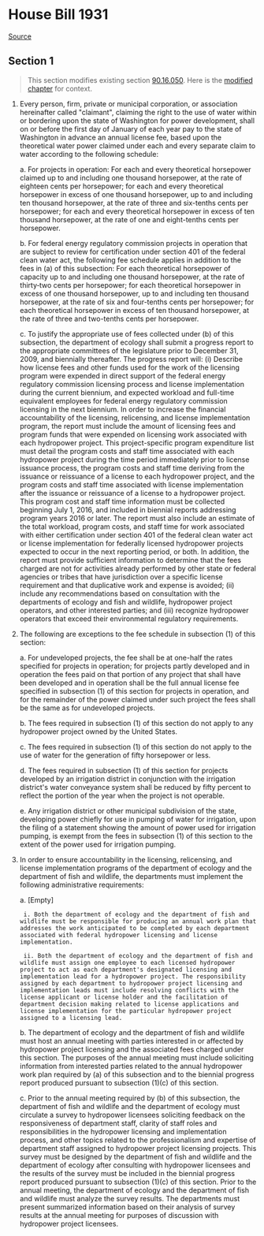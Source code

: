 # House Bill 1931

[Source](http://lawfilesext.leg.wa.gov/biennium/2021-22/Pdf/Bills/House%20Bills/1931.pdf)
## Section 1
> This section modifies existing section [90.16.050](/rcw/90_water_rights—environment/90.16_appropriation_of_water_for_public_and_industrial_purposes.md). Here is the [modified chapter](rcw/90_water_rights—environment/90.16_appropriation_of_water_for_public_and_industrial_purposes.md) for context.

1. Every person, firm, private or municipal corporation, or association hereinafter called "claimant", claiming the right to the use of water within or bordering upon the state of Washington for power development, shall on or before the first day of January of each year pay to the state of Washington in advance an annual license fee, based upon the theoretical water power claimed under each and every separate claim to water according to the following schedule:

    a. For projects in operation: For each and every theoretical horsepower claimed up to and including one thousand horsepower, at the rate of eighteen cents per horsepower; for each and every theoretical horsepower in excess of one thousand horsepower, up to and including ten thousand horsepower, at the rate of three and six-tenths cents per horsepower; for each and every theoretical horsepower in excess of ten thousand horsepower, at the rate of one and eight-tenths cents per horsepower.

    b. For federal energy regulatory commission projects in operation that are subject to review for certification under section 401 of the federal clean water act, the following fee schedule applies in addition to the fees in (a) of this subsection: For each theoretical horsepower of capacity up to and including one thousand horsepower, at the rate of thirty‑two cents per horsepower; for each theoretical horsepower in excess of one thousand horsepower, up to and including ten thousand horsepower, at the rate of six and four-tenths cents per horsepower; for each theoretical horsepower in excess of ten thousand horsepower, at the rate of three and two-tenths cents per horsepower.

    c. To justify the appropriate use of fees collected under (b) of this subsection, the department of ecology shall submit a progress report to the appropriate committees of the legislature prior to December 31, 2009, and biennially thereafter.  The progress report will: (i) Describe how license fees and other funds used for the work of the licensing program were expended in direct support of the federal energy regulatory commission licensing process and license implementation during the current biennium, and expected workload and full-time equivalent employees for federal energy regulatory commission licensing in the next biennium. In order to increase the financial accountability of the licensing, relicensing, and license implementation program, the report must include the amount of licensing fees and program funds that were expended on licensing work associated with each hydropower project. This project-specific program expenditure list must detail the program costs and staff time associated with each hydropower project during the time period immediately prior to license issuance process, the program costs and staff time deriving from the issuance or reissuance of a license to each hydropower project, and the program costs and staff time associated with license implementation after the issuance or reissuance of a license to a hydropower project. This program cost and staff time information must be collected beginning July 1, 2016, and included in biennial reports addressing program years 2016 or later. The report must also include an estimate of the total workload, program costs, and staff time for work associated with either certification under section 401 of the federal clean water act or license implementation for federally licensed hydropower projects expected to occur in the next reporting period, or both. In addition, the report must provide sufficient information to determine that the fees charged are not for activities already performed by other state or federal agencies or tribes that have jurisdiction over a specific license requirement and that duplicative work and expense is avoided; (ii) include any recommendations based on consultation with the departments of ecology and fish and wildlife, hydropower project operators, and other interested parties; and (iii) recognize hydropower operators that exceed their environmental regulatory requirements.

2. The following are exceptions to the fee schedule in subsection (1) of this section:

    a. For undeveloped projects, the fee shall be at one-half the rates specified for projects in operation; for projects partly developed and in operation the fees paid on that portion of any project that shall have been developed and in operation shall be the full annual license fee specified in subsection (1) of this section for projects in operation, and for the remainder of the power claimed under such project the fees shall be the same as for undeveloped projects.

    b. The fees required in subsection (1) of this section do not apply to any hydropower project owned by the United States.

    c. The fees required in subsection (1) of this section do not apply to the use of water for the generation of fifty horsepower or less.

    d. The fees required in subsection (1) of this section for projects developed by an irrigation district in conjunction with the irrigation district's water conveyance system shall be reduced by fifty percent to reflect the portion of the year when the project is not operable.

    e. Any irrigation district or other municipal subdivision of the state, developing power chiefly for use in pumping of water for irrigation, upon the filing of a statement showing the amount of power used for irrigation pumping, is exempt from the fees in subsection (1) of this section to the extent of the power used for irrigation pumping.

3. In order to ensure accountability in the licensing, relicensing, and license implementation programs of the department of ecology and the department of fish and wildlife, the departments must implement the following administrative requirements:

    a. [Empty]

        i. Both the department of ecology and the department of fish and wildlife must be responsible for producing an annual work plan that addresses the work anticipated to be completed by each department associated with federal hydropower licensing and license implementation.

        ii. Both the department of ecology and the department of fish and wildlife must assign one employee to each licensed hydropower project to act as each department's designated licensing and implementation lead for a hydropower project. The responsibility assigned by each department to hydropower project licensing and implementation leads must include resolving conflicts with the license applicant or license holder and the facilitation of department decision making related to license applications and license implementation for the particular hydropower project assigned to a licensing lead.

    b. The department of ecology and the department of fish and wildlife must host an annual meeting with parties interested in or affected by hydropower project licensing and the associated fees charged under this section. The purposes of the annual meeting must include soliciting information from interested parties related to the annual hydropower work plan required by (a) of this subsection and to the biennial progress report produced pursuant to subsection (1)(c) of this section.

    c. Prior to the annual meeting required by (b) of this subsection, the department of fish and wildlife and the department of ecology must circulate a survey to hydropower licensees soliciting feedback on the responsiveness of department staff, clarity of staff roles and responsibilities in the hydropower licensing and implementation process, and other topics related to the professionalism and expertise of department staff assigned to hydropower project licensing projects. This survey must be designed by the department of fish and wildlife and the department of ecology after consulting with hydropower licensees and the results of the survey must be included in the biennial progress report produced pursuant to subsection (1)(c) of this section. Prior to the annual meeting, the department of ecology and the department of fish and wildlife must analyze the survey results. The departments must present summarized information based on their analysis of survey results at the annual meeting for purposes of discussion with hydropower project licensees.

